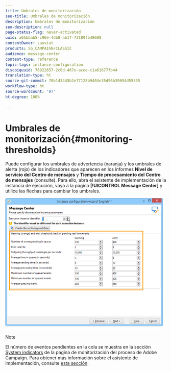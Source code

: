 ```yaml
---
title: Umbrales de monitorización
seo-title: Umbrales de monitorización
description: Umbrales de monitorización
seo-description: null
page-status-flag: never-activated
uuid: a65bbab5-c96e-4db8-ab17-72189fb48608
contentOwner: sauviat
products: SG_CAMPAIGN/CLASSIC
audience: message-center
content-type: reference
topic-tags: instance-configuration
discoiquuid: 76922657-2c0d-467e-acee-c1a61677fb44
translation-type: ht
source-git-commit: 70b143445b2e77128b9404e35d96b39694d55335
workflow-type: ht
source-wordcount: '97'
ht-degree: 100%

---
```



# Umbrales de monitorización{#monitoring-thresholds}

Puede configurar los umbrales de advertencia (naranja) y los umbrales de alerta (rojo) de los indicadores que aparecen en los informes **Nivel de servicio del Centro de mensajes** y **Tiempo de procesamiento del Centro de mensajes** (consulte). [](../../message-center/using/about-transactional-messaging-reports.md) Para ello, abra el asistente de implementación de la instancia de ejecución, vaya a la página **[!UICONTROL Message Center]** y utilice las flechas para cambiar los umbrales.

![](assets/messagecenter_monitor_events_001.png)

>[!NOTE]
>
>El número de eventos pendientes en la cola se muestra en la sección [System indicators](../../production/using/monitoring-processes.md#system-indicators) de la página de monitorización del proceso de Adobe Campaign. Para obtener más información sobre el asistente de implementación, consulte [esta sección](../../installation/using/deploying-an-instance.md#deployment-wizard).

